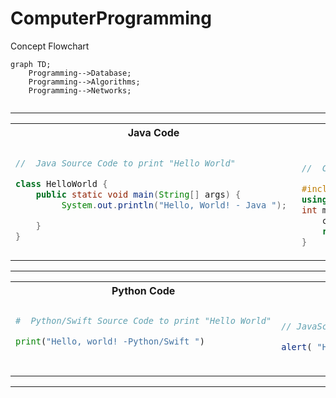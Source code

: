 # ComputerProgramming


Concept Flowchart
```mermaid
graph TD;
    Programming-->Database;
    Programming-->Algorithms;
    Programming-->Networks;
 
```
---
<table>
<tr>
<th>Java Code</th>
<th>C++ Code</th>

</tr>
<tr>
<td>

```java
//  Java Source Code to print "Hello World"

class HelloWorld {
    public static void main(String[] args) {
         System.out.println("Hello, World! - Java "); 

    }
}
```

</td>
<td>
  
```cpp
 
//  C++ Source Code to print "Hello World"

#include <iostream>
using namespace std; 
int main() {
    cout << "Hello World! -C++";
    return 0;
}

```
  
 
</td>
</tr>
</table>

---

<table>
<tr>
<th>Python Code</th>
<th>Swift Code</th>

</tr>
<tr>
<td>

```py
#  Python/Swift Source Code to print "Hello World"

print("Hello, world! -Python/Swift ")
  
```

</td>
<td>
  
```js
 
// JavaScript Source Code to print "Hello World"

alert( "Hello, world! -JavaScript" );
  
```
  
 
</td>
</tr>
</table>

---
